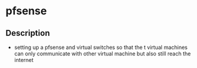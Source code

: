 # pfsense

## Description 
- setting up a pfsense and virtual switches so that the t virtual machines can only communicate with other virtual machine but also still reach the internet 
